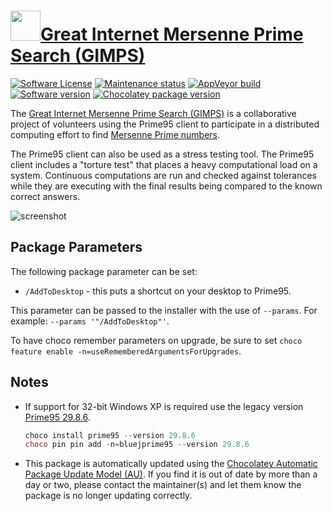 # [<img src="https://cdn.jsdelivr.net/gh/dgalbraith/chocolatey-packages@699888431c179087758a7021bed3ea5be50f9611/icons/prime95.png" width="48" height="48" />Great Internet Mersenne Prime Search (GIMPS)](https://chocolatey.org/packages/prime95)

[![Software License](https://img.shields.io/badge/License-Free-green.svg)](https://www.mersenne.org/legal/#EULA)
[![Maintenance status](https://img.shields.io/badge/maintained%3F-yes-green.svg)](https://gitHub.com/dgalbraith/chocolatey-packages/graphs/commit-activity)
[![AppVeyor build](https://img.shields.io/appveyor/ci/dgalbraith/chocolatey-packages)](https://ci.appveyor.com/project/dgalbraith/chocolatey-packages)
[![Software version](https://img.shields.io/badge/Source-v29.8.6-blue)](https://www.mersenne.org/download/)
[![Chocolatey package version](https://img.shields.io/chocolatey/v/prime95?label=Chocolatey)](https://chocolatey.org/packages/prime95)

The [Great Internet Mersenne Prime Search (GIMPS)](https://www.mersenne.org) is a collaborative project of volunteers
using the Prime95 client to participate in a distributed computing effort to find [Mersenne Prime numbers](http://www.utm.edu/research/primes/mersenne.shtml).

The Prime95 client can also be used as a stress testing tool.  The Prime95 client includes a "torture test" that places
a heavy computational load on a system.  Continuous computations are run and checked against tolerances while they are
executing with the final results being compared to the known correct answers.

![screenshot](https://cdn.jsdelivr.net/gh/dgalbraith/chocolatey-packages@699888431c179087758a7021bed3ea5be50f9611/automatic/prime95/screenshot.png)

## Package Parameters

The following package parameter can be set:

* `/AddToDesktop` - this puts a shortcut on your desktop to Prime95.

This parameter can be passed to the installer with the use of `--params`.
For example: `--params '"/AddToDesktop"'`.

To have choco remember parameters on upgrade, be sure to set `choco feature enable -n=useRememberedArgumentsForUpgrades`.

## Notes

* If support for 32-bit Windows XP is required use the legacy version [Prime95 29.8.6](https://chocolatey.org/packages/prime95/29.8.6).

  ```powershell
  choco install prime95 --version 29.8.6
  choco pin pin add -n=bluejprime95 --version 29.8.6
  ```
* This package is automatically updated using the [Chocolatey Automatic Package Update Model (AU)](https://github.com/majkinetor/au/blob/master/README.md).
  If you find it is out of date by more than a day or two, please contact the maintainer(s) and let them know the package is no longer updating correctly.

